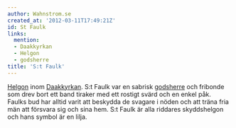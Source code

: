 ```yaml
---
author: Wahnstrom.se
created_at: '2012-03-11T17:49:21Z'
id: St Faulk
links:
  mention:
  - Daakkyrkan
  - Helgon
  - godsherre
title: 'S:t Faulk'
---
```


[Helgon] inom [Daakkyrkan]. S:t Faulk var en sabrisk [godsherre] och fribonde som drev bort ett band
tiraker med ett rostigt svärd och en enkel påk. Faulks bud har alltid varit att beskydda de svagare
i nöden och att träna fria män att försvara sig och sina hem. S:t Faulk är alla riddares
skyddshelgon och hans symbol är en lilja.

  [Helgon]: Helgon
  [Daakkyrkan]: Daakkyrkan
  [godsherre]: godsherre